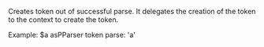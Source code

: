 Creates token out of successful parse. It delegates the creation of the token to the context to create the token.

Example:
$a asPParser token parse: 'a' 